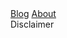 <div id="menu">
<a href="?i=/">Blog</a>
<a href="?i=/about">About</a>
</div>

<div id="footer">
Disclaimer
</div>
